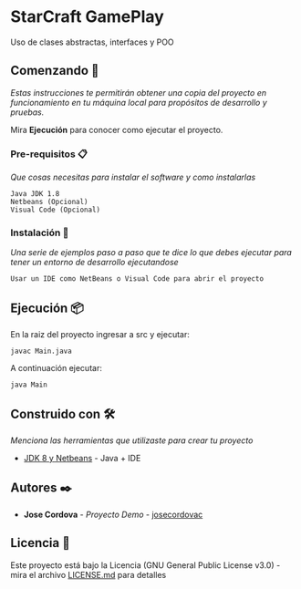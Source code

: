 # StarCraft GamePlay

Uso de clases abstractas, interfaces y POO

## Comenzando 🚀

_Estas instrucciones te permitirán obtener una copia del proyecto en funcionamiento en tu máquina local para propósitos de desarrollo y pruebas._

Mira **Ejecución** para conocer como ejecutar el proyecto.


### Pre-requisitos 📋

_Que cosas necesitas para instalar el software y como instalarlas_

```
Java JDK 1.8
Netbeans (Opcional)
Visual Code (Opcional)
```

### Instalación 🔧

_Una serie de ejemplos paso a paso que te dice lo que debes ejecutar para tener un entorno de desarrollo ejecutandose_

```
Usar un IDE como NetBeans o Visual Code para abrir el proyecto
```

## Ejecución 📦

En la raiz del proyecto ingresar a src y ejecutar:
```
javac Main.java
```

A continuación ejecutar:
```
java Main
```

## Construido con 🛠️

_Menciona las herramientas que utilizaste para crear tu proyecto_

* [JDK 8 y Netbeans](https://www.oracle.com/technetwork/java/javase/downloads/jdk-netbeans-jsp-3413139-esa.html) - Java + IDE


## Autores ✒️

* **Jose Cordova** - *Proyecto Demo* - [josecordovac](https://github.com/josecordovac/)


## Licencia 📄

Este proyecto está bajo la Licencia (GNU General Public License v3.0) - mira el archivo [LICENSE.md](LICENSE) para detalles
